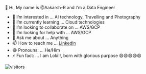 👋 Hi, My name is @Aakarsh-R and I'm a Data Engineer 

- 👀 I’m interested in ... AI technology, Travelling and Photography
- 🌱 I’m currently learning ... Cloud technologies
- 💞️ I’m looking to collaborate on ... AWS/GCP
- 🤔 I’m looking for help with ... AWS/GCP
- 💬 Ask me about ... Anything
- 📫 How to reach me ... [LinkedIn](https://www.linkedin.com/in/aakarsh-r/)
- 😄 Pronouns: ... He/Him
- ⚡ Fun fact: ... I am Loki!!, born with glorious purpose 😄😄😄😄😄



![visitors](https://visitor-badge.glitch.me/badge?page_id=page.id)
